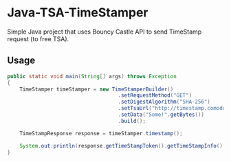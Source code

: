 # Java-TSA-TimeStamper

Simple Java project that uses Bouncy Castle API to send TimeStamp request (to free TSA).

## Usage

```java
public static void main(String[] args) throws Exception 
{
	TimeStamper timeStamper = new TimeStamperBuilder()
                                    .setRequestMethod("GET")
                                    .setDigestAlgorithm("SHA-256")
                                    .setTsaUrl("http://timestamp.comodoca.com/authenticode")
                                    .setData("Some!".getBytes())
                                    .build();

	TimeStampResponse response = timeStamper.timestamp();

	System.out.println(response.getTimeStampToken().getTimeStampInfo().getGenTime());
}
```